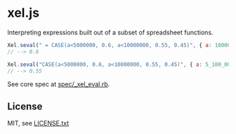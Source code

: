 
# xel.js

Interpreting expressions built out of a subset of spreadsheet functions.

```js
Xel.seval("	= CASE(a<5000000, 0.6, a<10000000, 0.55, 0.45)", { a: 10000 })
// --> 0.6

Xel.seval("CASE(a<5000000, 0.6, a<10000000, 0.55, 0.45)", { a: 5_100_000 })
// --> 0.55
```

See core spec at [spec/_xel_eval.rb](spec/_xel_eval.rb).

## License

MIT, see [LICENSE.txt](LICENSE.txt)

